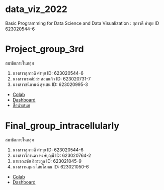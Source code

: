 # data_viz_2022
Basic Programming for Data Science and Data Visualization : สุภาวดี คำทุย ID 623020544-6


# Project_group_3rd
สมาชิกภายในกลุ่ม
1. นางสาวสุภาวดี คำทุย ID: 623020544-6
2. นางสาวเขมอัปสร สอนแก้ว ID: 623020731-7
3. นางสาวชนิกานต์ สุขเสน ID: 623020995-3
* [Colab](https://github.com/SupawadeeKhamthuy/data_viz_2022/blob/main/Project_Datastudio.ipynb)
* [Dashboard](https://datastudio.google.com/s/mGu5ZfocFHw)
* [สื่อนำเสนอ](https://github.com/SupawadeeKhamthuy/data_viz_2022/blob/main/Project%20%E0%B8%81%E0%B8%A5%E0%B8%B8%E0%B9%88%E0%B8%A1%203rd.pdf)


# Final_group_intracellularly
สมาชิกภายในกลุ่ม
1. นางสาวสุภาวดี คำทุย ID: 623020544-6
2. นางสาววิกานดา หงษ์บุญมี ID: 623020764-2
3. นายชณะชัย อิสระกูล ID: 623021045-9
4. นางสาวนฤมล ไสยโสภณ ID: 623021050-6
* [Colab](https://github.com/SupawadeeKhamthuy/data_viz_2022/blob/main/Final_DataViz2022.ipynb)
* [Dashboard](https://datastudio.google.com/s/sOskP2MNea0)
